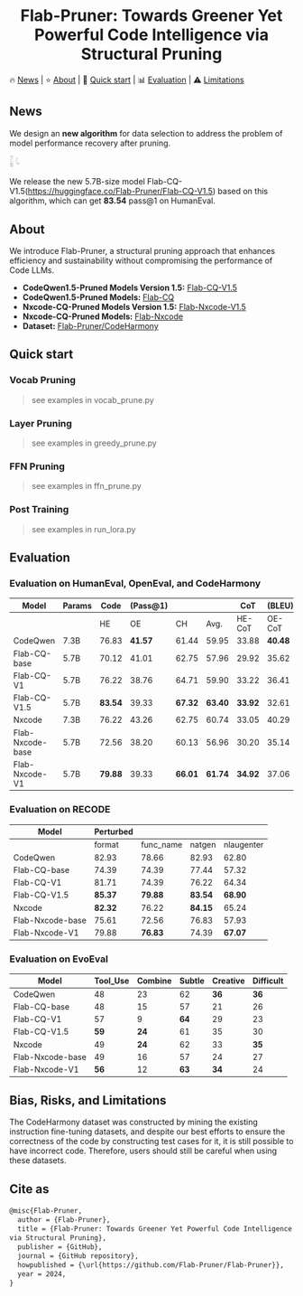 <h1 align="center">Flab-Pruner: Towards Greener Yet Powerful Code Intelligence via Structural Pruning</h1>

<p align="left">
      🔥&nbsp;<a href="#news">News</a>
    | ⭐️&nbsp;<a href="#about">About</a>
    | 🚀&nbsp;<a href="#quick-start">Quick start</a>
    | 📊&nbsp;<a href="#evaluation">Evaluation</a>
    | ⚠️&nbsp;<a href="#bias-risks-and-limitations">Limitations</a>
</p>

## News

We design an **new algorithm** for data selection to address the problem of model performance recovery after pruning. 

<img src="./demo.png" alt="./demo.png" style="zoom:2%;" />

We release the new 5.7B-size model Flab-CQ-V1.5(https://huggingface.co/Flab-Pruner/Flab-CQ-V1.5) based on this algorithm, which can get **83.54** pass@1 on HumanEval.

## About

We introduce Flab-Pruner, a structural pruning approach that enhances efficiency and sustainability without compromising the performance of Code LLMs.

- **CodeQwen1.5-Pruned Models Version 1.5:** [Flab-CQ-V1.5](https://huggingface.co/Flab-Pruner/Flab-CQ-V1.5)
- **CodeQwen1.5-Pruned Models:** [Flab-CQ](https://huggingface.co/Flab-Pruner/Flab-CQ-5.7B-instruct)
- **Nxcode-CQ-Pruned Models Version 1.5:** [Flab-Nxcode-V1.5](https://huggingface.co/Flab-Pruner/Flab-Nxcode-V1.5)
- **Nxcode-CQ-Pruned Models:** [Flab-Nxcode](https://huggingface.co/Flab-Pruner/Flab-Nxcode-5.7B-instruct)
- **Dataset:** [Flab-Pruner/CodeHarmony](https://huggingface.co/datasets/Flab-Pruner/CodeHarmony)


## Quick start

### Vocab Pruning
>see examples in vocab_prune.py

### Layer Pruning
>see examples in greedy_prune.py

### FFN Pruning
>see examples in ffn_prune.py

### Post Training
>see examples in run_lora.py

## Evaluation

### Evaluation on HumanEval, OpenEval, and CodeHarmony

| Model                 | Params | Code | (Pass@1) |      |      | CoT    | (BLEU) |        |      | Output | (EM) |      |
| --------------------- | ---- | ---- | ---- | ---- | ---- | ------ | ------ | ------ | ---- | ------ | ---- | ---- |
|                       |      | HE   | OE   | CH   | Avg. | HE-CoT | OE-CoT | CH-CoT | Avg. | Crux-O | CH-O | Avg. |
| CodeQwen              | 7.3B | 76.83 | **41.57** | 61.44 | 59.95 | 33.88 | **40.48** | 24.19 | **32.85** | 37.13 | 77.21 | 57.17 |
| Flab-CQ-base          | 5.7B | 70.12 | 41.01 | 62.75 | 57.96 | 29.92 | 35.62 | 20.70 | 28.75 | 32.50 | 73.67 | 53.09 |
| Flab-CQ-V1  | 5.7B | 76.22 | 38.76 | 64.71 | 59.90 | 33.22 | 36.41 | 23.89 | 31.17 | 39.00 | 76.99 | 58.00 |
| Flab-CQ-V1.5 | 5.7B | **83.54** | 39.33 | **67.32** | **63.40** | **33.92** | 32.61 | **25.23** | 30.59 | **43.75** | **77.43** | **60.59** |
| Nxcode | 7.3B | 76.22 | 43.26 | 62.75 | 60.74 | 33.05 | 40.29 | 24.17 | 32.50 | 37.25 | 76.77 | 57.01 |
| Flab-Nxcode-base | 5.7B | 72.56 | 38.20 | 60.13 | 56.96 | 30.20 | 35.14 | 20.71 | 28.68 | 33.38 | 74.12 | 53.75 |
| Flab-Nxcode-V1 | 5.7B | **79.88** | 39.33 | **66.01** | **61.74** | **34.92** | 37.06 | **26.27** | **32.75** | **41.25** | **79.20** | **60.23** |

### Evaluation on RECODE

| Model            | Perturbed |           |           |            |
| ---------------- | --------- | --------- | --------- | ---------- |
|                  | format    | func_name | natgen    | nlaugenter |
| CodeQwen         | 82.93     | 78.66     | 82.93     | 62.80      |
| Flab-CQ-base     | 74.39     | 74.39     | 77.44     | 57.32      |
| Flab-CQ-V1       | 81.71     | 74.39     | 76.22     | 64.34      |
| Flab-CQ-V1.5     | **85.37** | **79.88** | **83.54** | **68.90**  |
| Nxcode           | **82.32** | 76.22     | **84.15** | 65.24      |
| Flab-Nxcode-base | 75.61     | 72.56     | 76.83     | 57.93      |
| Flab-Nxcode-V1   | 79.88     | **76.83** | 74.39     | **67.07**  |



### Evaluation on EvoEval
| Model            | Tool_Use | Combine | Subtle | Creative | Difficult |
| ---------------- | -------- | ------- | ------ | -------- | --------- |
| CodeQwen         | 48       | 23      | 62     | **36**   | **36**    |
| Flab-CQ-base     | 48       | 15      | 57     | 21       | 26        |
| Flab-CQ-V1       | 57       | 9       | **64** | 29       | 23        |
| Flab-CQ-V1.5     | **59**   | **24**  | 61     | 35       | 30        |
| Nxcode           | 49       | **24**  | 62     | 33       | **35**    |
| Flab-Nxcode-base | 49       | 16      | 57     | 24       | 27        |
| Flab-Nxcode-V1   | **56**   | 12      | **63** | **34**   | 24        |


## Bias, Risks, and Limitations

The CodeHarmony dataset was constructed by mining the existing instruction fine-tuning datasets, and despite our best efforts to ensure the correctness of the code by constructing test cases for it, it is still possible to have incorrect code. Therefore, users should still be careful when using these datasets.

## Cite as

```
@misc{Flab-Pruner,
  author = {Flab-Pruner},
  title = {Flab-Pruner: Towards Greener Yet Powerful Code Intelligence via Structural Pruning},
  publisher = {GitHub},
  journal = {GitHub repository},
  howpublished = {\url{https://github.com/Flab-Pruner/Flab-Pruner}},
  year = 2024,
}
